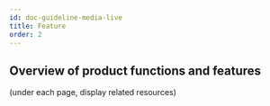 ```yaml
---
id: doc-guideline-media-live
title: Feature
order: 2
---
```


## Overview of product functions and features

(under each page, display related resources)
